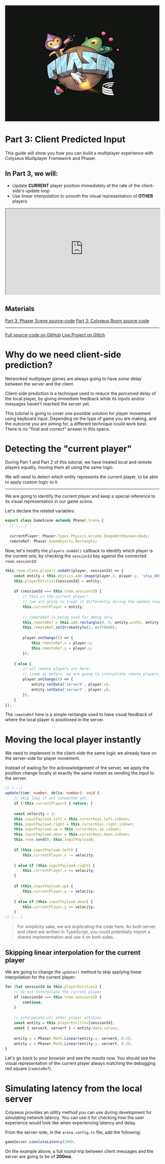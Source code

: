 ![](image.png)

# Part 3: Client Predicted Input

This guide will show you how you can build a multiplayer experience with Colyseus Multiplayer Framework and Phaser.

## In Part 3, we will:

- Update **CURRENT** player position immediately at the rate of the client-side's update loop
- Use linear interpolation to smooth the visual representation of **OTHER** players

<iframe src="https://colyseus-phaser-tutorial.glitch.me/#part3" width="100%" height="280"></iframe>

## Materials

<span class="icon icon-link"></span> [Part 3: Phaser Scene source-code](https://github.com/colyseus/tutorial-phaser/blob/master/client/src/scenes/Part3Scene.ts)
<span class="icon icon-link"></span> [Part 3: Colyseus Room source-code](https://github.com/colyseus/tutorial-phaser/blob/master/server/src/rooms/Part3Room.ts)

---

<span class="icon icon-link"></span> [Full source-code on GitHub](https://github.com/colyseus/tutorial-phaser)
<span class="icon icon-link"></span> [Live Project on Glitch](https://glitch.com/~colyseus-phaser-tutorial)

# Why do we need client-side prediction?

Networked multiplayer games are always going to have _some_ delay between the server and the client.

Client-side prediction is a technique used to reduce the _perceived_ delay of the local player, by giving immediate feedback while its inputs and/or messages haven't reached the server yet.

This tutorial is going to cover one possible solution for player movement using keyboard input. Depending on the type of game you are making, and the outcome you are aiming for, a different technique could work best. There is no "final and correct" answer in this space.

# Detecting the "current player"

During Part 1 and Part 2 of this tutorial, we have treated local and remote players equally, moving them all using the same logic.

We will need to detect which entity represents the current player, to be able to apply custom logic to it.

<!-- ## The "Current Player" -->
---

We are going to identify the current player and keep a special reference to its visual representation in our game scene.

Let's declare the related variables:

```typescript
export class GameScene extends Phaser.Scene {
  // (...)

  currentPlayer: Phaser.Types.Physics.Arcade.ImageWithDynamicBody;
  remoteRef: Phaser.GameObjects.Rectangle;
```

Now, let's modify the `players.onAdd()` callback to identify which player is the current one, by checking the `sessionId` key against the connected `room.sessionId`:

```typescript
this.room.state.players.onAdd((player, sessionId) => {
    const entity = this.physics.add.image(player.x, player.y, 'ship_0001');
    this.playerEntities[sessionId] = entity;

    if (sessionId === this.room.sessionId) {
        // this is the current player!
        // (we are going to treat it differently during the update loop)
        this.currentPlayer = entity;

        // remoteRef is being used for debug only
        this.remoteRef = this.add.rectangle(0, 0, entity.width, entity.height);
        this.remoteRef.setStrokeStyle(1, 0xff0000);

        player.onChange(() => {
            this.remoteRef.x = player.x;
            this.remoteRef.y = player.y;
        });

    } else {
        // all remote players are here!
        // (same as before, we are going to interpolate remote players)
        player.onChange(() => {
            entity.setData('serverX', player.x);
            entity.setData('serverY', player.y);
        });
    }
});
```

The `remoteRef` here is a simple rectangle used to have visual feedback of where the local player is positioned in the server.

# Moving the local player instantly

We need to implement in the client-side the same logic we already have on the server-side for player movement.

Instead of waiting for the acknowledgement of the server, we apply the position change locally at exactly the same instant as sending the input to the server:

```typescript
// (...)
update(time: number, delta: number): void {
    // skip loop if not connected yet.
    if (!this.currentPlayer) { return; }

    const velocity = 2;
    this.inputPayload.left = this.cursorKeys.left.isDown;
    this.inputPayload.right = this.cursorKeys.right.isDown;
    this.inputPayload.up = this.cursorKeys.up.isDown;
    this.inputPayload.down = this.cursorKeys.down.isDown;
    this.room.send(0, this.inputPayload);

    if (this.inputPayload.left) {
        this.currentPlayer.x -= velocity;

    } else if (this.inputPayload.right) {
        this.currentPlayer.x += velocity;
    }

    if (this.inputPayload.up) {
        this.currentPlayer.y -= velocity;

    } else if (this.inputPayload.down) {
        this.currentPlayer.y += velocity;
    }
// (...)
```

> For simplicity sake, we are duplicating the code here. As both server and client are written in TypeScript, you could potentially import a shared implementation and use it on both sides.

## Skipping linear interpolation for the current player 

We are going to change the `update()` method to skip applying linear interpolation for the current player:

```typescript
for (let sessionId in this.playerEntities) {
    // do not interpolate the current player
    if (sessionId === this.room.sessionId) {
        continue;
    }

    // interpolate all other player entities
    const entity = this.playerEntities[sessionId];
    const { serverX, serverY } = entity.data.values;

    entity.x = Phaser.Math.Linear(entity.x, serverX, 0.2);
    entity.y = Phaser.Math.Linear(entity.y, serverY, 0.2);
}
```

Let's go back to your browser and see the results now. You should see the visual representation of the current player always matching the debugging red square (`remoteRef`).

# Simulating latency from the local server

Colyseus provides an utility method you can use during development for simulating network latency. You can use it for checking how the user experience would look like when experiencing latency and delay.

From the server-side, in the `arena.config.ts` file, add the following:

```typescript
gameServer.simulateLatency(200);
```

On the example above, a full round-trip between client messages and the server are going to be of **200ms**.